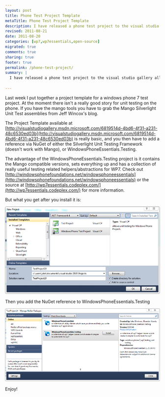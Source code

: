 ```yaml
---
layout: post
title: Phone Test Project Template
metaTitle: Phone Test Project Template
description: I have released a phone test project to the visual studio gallery allowing you to File -> New Windows Phone Test Project
revised: 2011-08-21
date: 2011-08-20
categories: [wp7,wp7essentials,open-source]
migrated: true
comments: true
sharing: true
footer: true
permalink: /phone-test-project/
summary: | 
  I have released a phone test project to the visual studio gallery allowing you to File -> New Windows Phone Test Project

---
```

Last week I put together a project template for a windows phone 7 test project. At the moment there isn't a really good story for unit testing on the phone. If you have the mango tools you have to grab the Mango Silverlight Unit Test assemblies from Jeff Wincox's blog. 

The Project Template available at [http://visualstudiogallery.msdn.microsoft.com/6819514d-4bd6-4f31-a231-48c6530ed03b](http://visualstudiogallery.msdn.microsoft.com/6819514d-4bd6-4f31-a231-48c6530ed03b) is really basic, and you then have to add a reference via NuGet of either the Silverlight Unit Testing Framework (doesn't work with Mango), or WindowsPhoneEssentials.Testing.

The advantage of the WindowsPhoneEssentials.Testing project is it contains the Mango compatible versions, sets everything up and has a collection of really useful testing related helpers/abstractions for WP7. Check out [http://windowsphonefoundations.net/windowsphoneessentials](http://windowsphonefoundations.net/windowsphoneessentials) or the source at [http://wp7essentials.codeplex.com/](http://wp7essentials.codeplex.com/) for more information.

But what you get after you install it is:

![New Phone Test Project](/assets/posts/2011-08-20-phone-test-project/NewTestProject.png)

Then you add the NuGet reference to WindowsPhoneEssentials.Testing

![Add NuGet reference to WindowsPhoneEssentials.Testing](/assets/posts/2011-08-20-phone-test-project/TestingNuGet.png)

Enjoy!